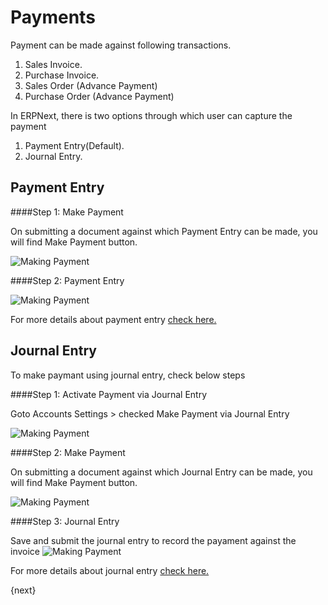 # Payments

Payment can be made against following transactions.

  1. Sales Invoice.
  2. Purchase Invoice.
  3. Sales Order (Advance Payment)
  4. Purchase Order (Advance Payment)
  
In ERPNext, there is two options through which user can capture the payment

  1. Payment Entry(Default).
  2. Journal Entry.
  
## Payment Entry

####Step 1: Make Payment

On submitting a document against which Payment Entry can be made, you will find Make Payment button.

<img class="screenshot" alt="Making Payment" src="{{docs_base_url}}/assets/img/accounts/payment-entry-1.png">

####Step 2: Payment Entry

<img class="screenshot" alt="Making Payment" src="{{docs_base_url}}/assets/img/accounts/payment-entry-9.png">

For more details about payment entry [check here.](/docs/user/manual/en/accounts/payment-entry)

## Journal Entry

To make paymant using journal entry, check below steps

####Step 1: Activate Payment via Journal Entry

Goto Accounts Settings > checked Make Payment via Journal Entry

<img class="screenshot" alt="Making Payment" src="{{docs_base_url}}/assets/img/accounts/account-settings.png">

####Step 2: Make Payment

On submitting a document against which Journal Entry can be made, you will find Make Payment button.

<img class="screenshot" alt="Making Payment" src="{{docs_base_url}}/assets/img/accounts/payment-entry-1.png">

####Step 3: Journal Entry

Save and submit the journal entry to record the payament against the invoice
<img class="screenshot" alt="Making Payment" src="{{docs_base_url}}/assets/img/accounts/journal-entry.png">

For more details about journal entry [check here.](/docs/user/manual/en/accounts/journal-entry)

{next}
